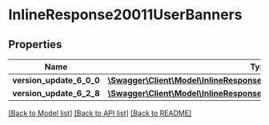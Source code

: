 # InlineResponse20011UserBanners

## Properties
Name | Type | Description | Notes
------------ | ------------- | ------------- | -------------
**version_update_6_0_0** | [**\Swagger\Client\Model\InlineResponse20011UserBannersVersionUpdate600**](InlineResponse20011UserBannersVersionUpdate600.md) |  | [optional] 
**version_update_6_2_8** | [**\Swagger\Client\Model\InlineResponse20011UserBannersVersionUpdate628**](InlineResponse20011UserBannersVersionUpdate628.md) |  | [optional] 

[[Back to Model list]](../../README.md#documentation-for-models) [[Back to API list]](../../README.md#documentation-for-api-endpoints) [[Back to README]](../../README.md)

